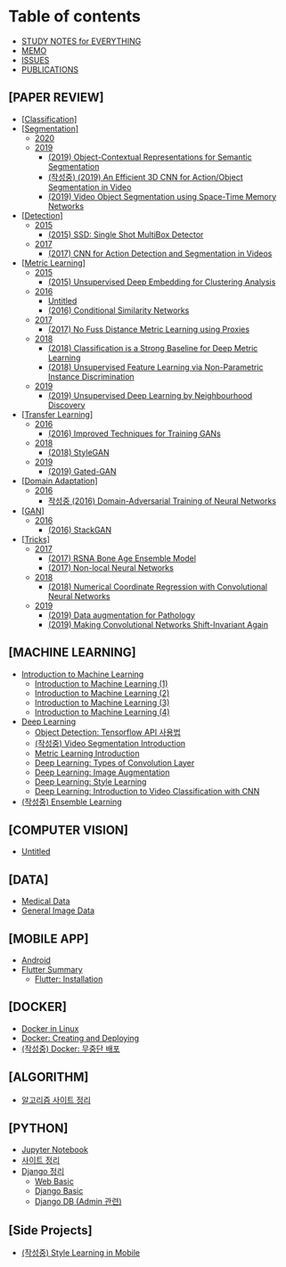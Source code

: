 # Table of contents

* [STUDY NOTES for EVERYTHING](README.md)
* [MEMO](memo.md)
* [ISSUES](issues.md)
* [PUBLICATIONS](publications.md)

## \[PAPER REVIEW\]

* [\[Classification\]](paper-review/classification.md)
* [\[Segmentation\]](paper-review/segmentation/README.md)
  * [2020](paper-review/segmentation/2020.md)
  * [2019](paper-review/segmentation/2019/README.md)
    * [\(2019\) Object-Contextual Representations for Semantic Segmentation](paper-review/segmentation/2019/2019-object-contextual-representations-for-semantic-segmentation.md)
    * [\(작성중\) \(2019\) An Efficient 3D CNN for Action/Object Segmentation in Video](paper-review/segmentation/2019/2019-an-efficient-3d-cnn-for-action-object-segmentation-in-video.md)
    * [\(2019\) Video Object Segmentation using Space-Time Memory Networks](paper-review/segmentation/2019/2019-video-object-segmentation-using-space-time-memory-networks.md)
* [\[Detection\]](paper-review/detection/README.md)
  * [2015](paper-review/detection/2015/README.md)
    * [\(2015\) SSD: Single Shot MultiBox Detector](paper-review/detection/2015/2016-ssd-single-shot-multibox-detector.md)
  * [2017](paper-review/detection/2017/README.md)
    * [\(2017\) CNN for Action Detection and Segmentation in Videos](paper-review/detection/2017/2019-cnn-for-action-detection-and-segmentation-in-videos.md)
* [\[Metric Learning\]](paper-review/metric-learning/README.md)
  * [2015](paper-review/metric-learning/2015/README.md)
    * [\(2015\) Unsupervised Deep Embedding for Clustering Analysis](paper-review/metric-learning/2015/2016-unsupervised-deep-embedding-for-clustering-analysis.md)
  * [2016](paper-review/metric-learning/2016/README.md)
    * [Untitled](paper-review/metric-learning/2016/untitled.md)
    * [\(2016\) Conditional Similarity Networks](paper-review/metric-learning/2016/2016-conditional-similarity-networks.md)
  * [2017](paper-review/metric-learning/2017/README.md)
    * [\(2017\) No Fuss Distance Metric Learning using Proxies](paper-review/metric-learning/2017/2017-no-fuss-distance-metric-learning-using-proxies.md)
  * [2018](paper-review/metric-learning/2018/README.md)
    * [\(2018\) Classification is a Strong Baseline for Deep Metric Learning](paper-review/metric-learning/2018/2018-classification-is-a-strong-baseline-for-deep-metric-learning.md)
    * [\(2018\) Unsupervised Feature Learning via Non-Parametric Instance Discrimination](paper-review/metric-learning/2018/2018-unsupervised-feature-learning-via-non-parametric-instance-discrimination.md)
  * [2019](paper-review/metric-learning/2019/README.md)
    * [\(2019\) Unsupervised Deep Learning by Neighbourhood Discovery](paper-review/metric-learning/2019/2019-unsupervised-deep-learning-by-neighbourhood-discovery.md)
* [\[Transfer Learning\]](paper-review/transfer-learning/README.md)
  * [2016](paper-review/transfer-learning/2016/README.md)
    * [\(2016\) Improved Techniques for Training GANs](paper-review/transfer-learning/2016/2016-improved-techniques-for-training-gans.md)
  * [2018](paper-review/transfer-learning/2018/README.md)
    * [\(2018\) StyleGAN](paper-review/transfer-learning/2018/2018-stylegan.md)
  * [2019](paper-review/transfer-learning/2019/README.md)
    * [\(2019\) Gated-GAN](paper-review/transfer-learning/2019/2019-gated-gan.md)
* [\[Domain Adaptation\]](paper-review/domain-adaptation/README.md)
  * [2016](paper-review/domain-adaptation/2016/README.md)
    * [작성중 \(2016\) Domain-Adversarial Training of Neural Networks](paper-review/domain-adaptation/2016/2016-domain-adversarial-training-of-neural-networks.md)
* [\[GAN\]](paper-review/gan/README.md)
  * [2016](paper-review/gan/2016/README.md)
    * [\(2016\) StackGAN](paper-review/gan/2016/2016-stackgan.md)
* [\[Tricks\]](paper-review/tricks/README.md)
  * [2017](paper-review/tricks/2017/README.md)
    * [\(2017\) RSNA Bone Age Ensemble Model](paper-review/tricks/2017/2017-rsna-bone-age-ensemble-model.md)
    * [\(2017\) Non-local Neural Networks](paper-review/tricks/2017/2017-non-local-neural-networks.md)
  * [2018](paper-review/tricks/2018/README.md)
    * [\(2018\) Numerical Coordinate Regression with Convolutional Neural Networks](paper-review/tricks/2018/2018-numerical-coordinate-regression-with-convolutional-neural-networks.md)
  * [2019](paper-review/tricks/2019/README.md)
    * [\(2019\) Data augmentation for Pathology](paper-review/tricks/2019/2019-data-augmentation-for-pathology.md)
    * [\(2019\) Making Convolutional Networks Shift-Invariant Again](paper-review/tricks/2019/2019-making-convolutional-networks-shift-invariant-again.md)

## \[MACHINE LEARNING\] <a id="deep-learning"></a>

* [Introduction to Machine Learning](deep-learning/introduction-to-machine-learning/README.md)
  * [Introduction to Machine Learning \(1\)](deep-learning/introduction-to-machine-learning/introduction-to-machine-learning-1.md)
  * [Introduction to Machine Learning \(2\)](deep-learning/introduction-to-machine-learning/introduction-to-machine-learning-2.md)
  * [Introduction to Machine Learning \(3\)](deep-learning/introduction-to-machine-learning/introduction-to-machine-learning-3.md)
  * [Introduction to Machine Learning \(4\)](deep-learning/introduction-to-machine-learning/introduction-to-machine-learning-4.md)
* [Deep Learning](deep-learning/deep-learning/README.md)
  * [Object Detection: Tensorflow API 사용법](deep-learning/deep-learning/object-detection-tensorflow-api.md)
  * [\(작성중\) Video Segmentation Introduction](deep-learning/deep-learning/video-segmentation-introduction.md)
  * [Metric Learning Introduction](deep-learning/deep-learning/metric-learning-introduction.md)
  * [Deep Learning: Types of Convolution Layer](deep-learning/deep-learning/deep-learning-types-of-convolution-layer.md)
  * [Deep Learning: Image Augmentation](deep-learning/deep-learning/untitled.md)
  * [Deep Learning: Style Learning](deep-learning/deep-learning/deep-learning-style-learning.md)
  * [Deep Learning: Introduction to Video Classification with CNN](deep-learning/deep-learning/deep-learning-introduction-to-video-classification-with-cnn.md)
* [\(작성중\) Ensemble Learning](deep-learning/ensemble-learning.md)

## \[COMPUTER VISION\]

* [Untitled](computer-vision/untitled.md)

## \[DATA\]

* [Medical Data](data/medical-data.md)
* [General Image Data](data/general-image-data.md)

## \[MOBILE APP\]

* [Android](mobile-app/android.md)
* [Flutter Summary](mobile-app/flutter-summary/README.md)
  * [Flutter: Installation](mobile-app/flutter-summary/flutter-installation.md)

## \[DOCKER\]

* [Docker in Linux](docker/docker-in-linux.md)
* [Docker: Creating and Deploying](docker/docker-making-and-deploying.md)
* [\(작성중\) Docker: 무중단 배포](docker/docker.md)

## \[ALGORITHM\]

* [알고리즘 사이트 정리](algorithm/undefined.md)

## \[PYTHON\]

* [Jupyter Notebook](python/jupyter-notebook.md)
* [사이트 정리](python/undefined.md)
* [Django 정리](python/django-1/README.md)
  * [Web Basic](python/django-1/web-basic.md)
  * [Django Basic](python/django-1/django-basic.md)
  * [Django DB \(Admin 관련\)](python/django-1/django-db-admin.md)

## \[Side Projects\]

* [\(작성중\) Style Learning in Mobile](side-projects/style-learning-in-mobile.md)

